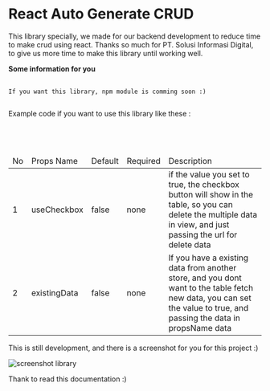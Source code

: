 # React Auto Generate CRUD

This library specially, we made for our backend development to reduce time to make crud using react. Thanks so much for PT. Solusi Informasi Digital, to give us more time to make this library until working well.

<b>Some information for you</b>

<pre>
    <code>
If you want this library, npm module is comming soon :)
    </code>
</pre>

Example code if you want to use this library like these :

<pre>
    <code>
        <BaseTable
        existingData={false}
        fetchOptions={{
          get: {
            url: "https://jsonplaceholder.typicode.com/posts/"
          }
        }}
        tableOptions={{
          btnAddNew: true,
          btnEdit: true,
          columns: [
            {
              title: "Judul",
              objName: "title",
              canBeSort: true
            },
            {
              title: "Deskripsi",
              objName: "body",
              canBeSort: true
            }
          ]
        }}
        />    
    </code>
</pre>

<table>
    <thead>
        <tr>
            <td>No</td>
            <td>Props Name</td>
            <td>Default</td>
            <td>Required</td>
            <td>Description</td>
        </tr>
    </thead>
    <tbody>
        <tr>
            <td>1</td>
            <td>useCheckbox</td>
            <td>false</td>
            <td>none</td>
            <td>if the value you set to true, the checkbox button will show in the table, so you can delete the multiple data in view, and just passing the url for delete data
            </td>
        </tr>
        <tr>
            <td>2</td>
            <td>existingData</td>
            <td>false</td>
            <td>none</td>
            <td>If you have a existing data from another store, and you dont want to the table fetch new data, you can set the value to true, and passing the data in propsName data</td>
        </tr>
    </tbody>
</table>

This is still development, and there is a screenshot for you for this project :) 

<img src="https://image.ibb.co/dCJH68/screen_shot.png" alt="screenshot library" />

Thank to read this documentation :)